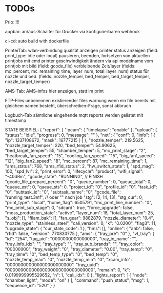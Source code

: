 # TODOs
Prio: !!!

appbar:
an/aus-Schalter für Drucker
via konfigurierbaren webhook

ci-cd:
auto build with dockerfile

PrinterTab:
wlan-verbindung qualität anzeigen
printer status anzeigen (field: print_type: idle oder local)
pausieren, beenden, fortsetzen von aktuellen printjobs mit cmd
printer geschwindigkeit ändern via api
modelname vom printjob mit bild (field: gcode_file)
verbleibende Zeit/layer (fields: mc_percent, mc_remaining_time, layer_num, total_layer_num)
status für nozzle und bed: (fields: nozzle_temper, bed_temper, bed_target_temper, nozzle_target_temper)

AMS-Tab:
AMS-infos hier anzeigen, statt im print

FTP-Files
unbenennen existierender files
warnung wenn ein file bereits mit gleichem namen besteht, überschreiben-Frage, sonst abbruch

Logbuch-Tab
sämtliche eingehende mqtt reports werden gelistet mit timestamp


STATE BEISPIEL: {
  "report": {
    "ipcam": {
      "timelapse": "enable"
    },
    "upload": {
      "status": "idle",
      "progress": 0,
      "message": ""
    },
    "net": {
      "conf": 0,
      "info": [
        {
          "ip": 1337108672,
          "mask": 16777215
        }
      ]
    },
    "nozzle_temper": 219.5625,
    "nozzle_target_temper": 220,
    "bed_temper": 54.90625,
    "bed_target_temper": 55,
    "chamber_temper": 5,
    "mc_print_stage": "2",
    "heatbreak_fan_speed": "15",
    "cooling_fan_speed": "15",
    "big_fan1_speed": "12",
    "big_fan2_speed": "8",
    "mc_percent": 87,
    "mc_remaining_time": 1,
    "ams_status": 768,
    "ams_rfid_status": 2,
    "hw_switch_state": 1,
    "spd_mag": 100,
    "spd_lvl": 2,
    "print_error": 0,
    "lifecycle": "product",
    "wifi_signal": "-40dBm",
    "gcode_state": "RUNNING", // FINISH
    "gcode_file_prepare_percent": "0",
    "queue_number": 0,
    "queue_total": 0,
    "queue_est": 0,
    "queue_sts": 0,
    "project_id": "0",
    "profile_id": "0",
    "task_id": "0",
    "subtask_id": "0",
    "subtask_name": "0",
    "gcode_file": "running_test.3mf", // oder "" nach job
    "stg": [2, 14, 13],
    "stg_cur": 0,
    "print_type": "local",
    "home_flag": 6505791,
    "mc_print_line_number": "0",
    "mc_print_sub_stage": 0,
    "sdcard": true,
    "force_upgrade": false,
    "mess_production_state": "active",
    "layer_num": 18,
    "total_layer_num": 25,
    "s_obj": [],
    "filam_bak": [],
    "fan_gear": 9882879,
    "nozzle_diameter": "0.4",
    "nozzle_type": "stainless_steel",
    "cali_version": 0,
    "k": "0.0200",
    "flag3": 11,
    "upgrade_state": {
      "cur_state_code": 1
    },
    "hms": [],
    "online": {
      "ahb": false,
      "rfid": false,
      "version": 770830775
    },
    "ams": {
      "tray_pre": "0"
    },
    "vt_tray": {
      "id": "254",
      "tag_uid": "0000000000000000",
      "tray_id_name": "",
      "tray_info_idx": "",
      "tray_type": "",
      "tray_sub_brands": "",
      "tray_color": "00000000",
      "tray_weight": "0",
      "tray_diameter": "0.00",
      "tray_temp": "0",
      "tray_time": "0",
      "bed_temp_type": "0",
      "bed_temp": "0",
      "nozzle_temp_max": "0",
      "nozzle_temp_min": "0",
      "xcam_info": "000000000000000000000000",
      "tray_uuid": "00000000000000000000000000000000",
      "remain": 0,
      "k": 0.0199999995529652,
      "n": 1,
      "cali_idx": 0
    },
    "lights_report": [
      {
        "node": "chamber_light",
        "mode": "on"
      }
    ],
    "command": "push_status",
    "msg": 1,
    "sequence_id": "520"
  }
}